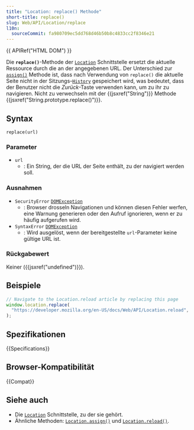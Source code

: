 ```yaml
---
title: "Location: replace() Methode"
short-title: replace()
slug: Web/API/Location/replace
l10n:
  sourceCommit: fa980709ec5dd768d46b50b8c4833cc2f8346e21
---
```


{{ APIRef("HTML DOM") }}

Die **`replace()`**-Methode der [`Location`](/de/docs/Web/API/Location)
Schnittstelle ersetzt die aktuelle Ressource durch die an der angegebenen URL. Der Unterschied
zur [`assign()`](/de/docs/Web/API/Location/assign) Methode ist, dass nach Verwendung von
`replace()` die aktuelle Seite nicht in der Sitzungs-[`History`](/de/docs/Web/API/History)
gespeichert wird, was bedeutet, dass der Benutzer nicht die _Zurück_-Taste verwenden kann, um zu ihr zu navigieren.
Nicht zu verwechseln mit der {{jsxref("String")}} Methode {{jsxref("String.prototype.replace()")}}.

## Syntax

```js-nolint
replace(url)
```

### Parameter

- `url`
  - : Ein String, der die URL der Seite enthält, zu der navigiert werden soll.

### Ausnahmen

- `SecurityError` [`DOMException`](/de/docs/Web/API/DOMException)
  - : Browser drosseln Navigationen und können diesen Fehler werfen, eine Warnung generieren oder den Aufruf ignorieren, wenn er zu häufig aufgerufen wird.
- `SyntaxError` [`DOMException`](/de/docs/Web/API/DOMException)
  - : Wird ausgelöst, wenn der bereitgestellte `url`-Parameter keine gültige URL ist.

### Rückgabewert

Keiner ({{jsxref("undefined")}}).

## Beispiele

```js
// Navigate to the Location.reload article by replacing this page
window.location.replace(
  "https://developer.mozilla.org/en-US/docs/Web/API/Location.reload",
);
```

## Spezifikationen

{{Specifications}}

## Browser-Kompatibilität

{{Compat}}

## Siehe auch

- Die [`Location`](/de/docs/Web/API/Location) Schnittstelle, zu der sie gehört.
- Ähnliche Methoden: [`Location.assign()`](/de/docs/Web/API/Location/assign) und
  [`Location.reload()`](/de/docs/Web/API/Location/reload).
